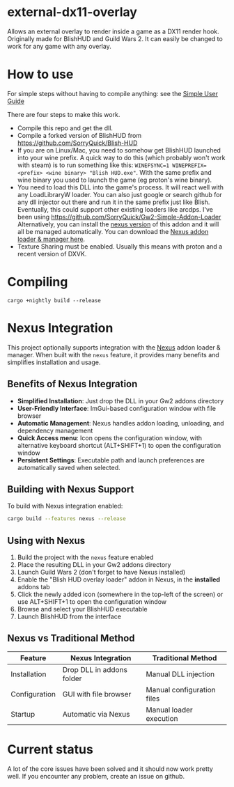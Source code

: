 # external-dx11-overlay

Allows an external overlay to render inside a game as a DX11 render hook. Originally made for BlishHUD and Guild Wars 2.
It can easily be changed to work for any game with any overlay.

# How to use

For simple steps without having to compile anything: see the [Simple User Guide](https://github.com/SorryQuick/external-dx11-overlay/blob/master/Simple-User-Guide.md)

There are four steps to make this work.

- Compile this repo and get the dll.
- Compile a forked version of BlishHUD from https://github.com/SorryQuick/Blish-HUD
- If you are on Linux/Mac, you need to somehow get BlishHUD launched into your wine prefix. A quick way to do this (which probably won't work with steam) is to run something like this:
  ``WINEFSYNC=1 WINEPREFIX=<prefix> <wine binary> "Blish HUD.exe"``. With the same prefix and wine binary you used to launch the game (eg proton's wine binary).
- You need to load this DLL into the game's process. It will react well with any LoadLibraryW loader. You can also just google or search github for any dll injector out there and run it in the same prefix just like Blish. Eventually, this could support other existing loaders like arcdps. I've been using https://github.com/SorryQuick/Gw2-Simple-Addon-Loader
  Alternatively, you can install the [nexus version](#nexus-integration) of this addon and it will all be managed automatically. You can download the [Nexus addon loader &amp; manager here](https://raidcore.gg/Nexus).
- Texture Sharing must be enabled. Usually this means with proton and a recent version of DXVK.

# Compiling

``cargo +nightly build --release``

# Nexus Integration

This project optionally supports integration with the [Nexus](https://github.com/zerthox/nexus) addon loader & manager. When built with the `nexus` feature, it provides many benefits and simplifies installation and usage.

## Benefits of Nexus Integration

- **Simplified Installation**: Just drop the DLL in your Gw2 addons directory
- **User-Friendly Interface**: ImGui-based configuration window with file browser
- **Automatic Management**: Nexus handles addon loading, unloading, and dependency management
- **Quick Access menu**: Icon opens the configuration window, with alternative keyboard shortcut (ALT+SHIFT+1) to open the configuration window
- **Persistent Settings**: Executable path and launch preferences are automatically saved when selected.

## Building with Nexus Support

To build with Nexus integration enabled:

```bash
cargo build --features nexus --release
```

## Using with Nexus

1. Build the project with the `nexus` feature enabled
2. Place the resulting DLL in your Gw2 addons directory
3. Launch Guild Wars 2 (don't forget to have Nexus installed)
4. Enable the "Blish HUD overlay loader" addon in Nexus, in the **installed** addons tab
5. Click the newly added icon (somewhere in the top-left of the screen) or use ALT+SHIFT+1 to open the configuration window
6. Browse and select your BlishHUD executable
7. Launch BlishHUD from the interface

## Nexus vs Traditional Method

| Feature       | Nexus Integration         | Traditional Method         |
| ------------- | ------------------------- | -------------------------- |
| Installation  | Drop DLL in addons folder | Manual DLL injection       |
| Configuration | GUI with file browser     | Manual configuration files |
| Startup       | Automatic via Nexus       | Manual loader execution    |

# Current status

A lot of the core issues have been solved and it should now work pretty well.
If you encounter any problem, create an issue on github.
